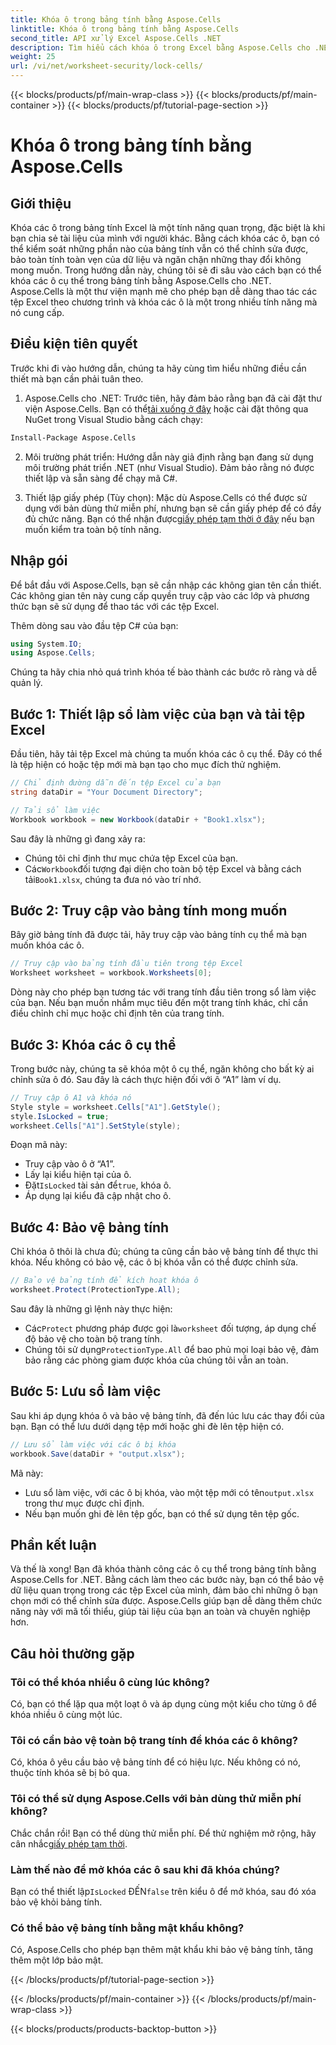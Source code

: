 ```yaml
---
title: Khóa ô trong bảng tính bằng Aspose.Cells
linktitle: Khóa ô trong bảng tính bằng Aspose.Cells
second_title: API xử lý Excel Aspose.Cells .NET
description: Tìm hiểu cách khóa ô trong Excel bằng Aspose.Cells cho .NET với hướng dẫn từng bước này. Bảo vệ dữ liệu của bạn bằng các ví dụ mã chi tiết và hướng dẫn dễ dàng.
weight: 25
url: /vi/net/worksheet-security/lock-cells/
---
```


{{< blocks/products/pf/main-wrap-class >}}
{{< blocks/products/pf/main-container >}}
{{< blocks/products/pf/tutorial-page-section >}}

# Khóa ô trong bảng tính bằng Aspose.Cells

## Giới thiệu
Khóa các ô trong bảng tính Excel là một tính năng quan trọng, đặc biệt là khi bạn chia sẻ tài liệu của mình với người khác. Bằng cách khóa các ô, bạn có thể kiểm soát những phần nào của bảng tính vẫn có thể chỉnh sửa được, bảo toàn tính toàn vẹn của dữ liệu và ngăn chặn những thay đổi không mong muốn. Trong hướng dẫn này, chúng tôi sẽ đi sâu vào cách bạn có thể khóa các ô cụ thể trong bảng tính bằng Aspose.Cells cho .NET. Aspose.Cells là một thư viện mạnh mẽ cho phép bạn dễ dàng thao tác các tệp Excel theo chương trình và khóa các ô là một trong nhiều tính năng mà nó cung cấp.

## Điều kiện tiên quyết

Trước khi đi vào hướng dẫn, chúng ta hãy cùng tìm hiểu những điều cần thiết mà bạn cần phải tuân theo.

1.  Aspose.Cells cho .NET: Trước tiên, hãy đảm bảo rằng bạn đã cài đặt thư viện Aspose.Cells. Bạn có thể[tải xuống ở đây](https://releases.aspose.com/cells/net/) hoặc cài đặt thông qua NuGet trong Visual Studio bằng cách chạy:

```bash
Install-Package Aspose.Cells
```

2. Môi trường phát triển: Hướng dẫn này giả định rằng bạn đang sử dụng môi trường phát triển .NET (như Visual Studio). Đảm bảo rằng nó được thiết lập và sẵn sàng để chạy mã C#.

3.  Thiết lập giấy phép (Tùy chọn): Mặc dù Aspose.Cells có thể được sử dụng với bản dùng thử miễn phí, nhưng bạn sẽ cần giấy phép để có đầy đủ chức năng. Bạn có thể nhận được[giấy phép tạm thời ở đây](https://purchase.aspose.com/temporary-license/) nếu bạn muốn kiểm tra toàn bộ tính năng.


## Nhập gói

Để bắt đầu với Aspose.Cells, bạn sẽ cần nhập các không gian tên cần thiết. Các không gian tên này cung cấp quyền truy cập vào các lớp và phương thức bạn sẽ sử dụng để thao tác với các tệp Excel.

Thêm dòng sau vào đầu tệp C# của bạn:

```csharp
using System.IO;
using Aspose.Cells;
```

Chúng ta hãy chia nhỏ quá trình khóa tế bào thành các bước rõ ràng và dễ quản lý.

## Bước 1: Thiết lập sổ làm việc của bạn và tải tệp Excel

Đầu tiên, hãy tải tệp Excel mà chúng ta muốn khóa các ô cụ thể. Đây có thể là tệp hiện có hoặc tệp mới mà bạn tạo cho mục đích thử nghiệm.

```csharp
// Chỉ định đường dẫn đến tệp Excel của bạn
string dataDir = "Your Document Directory";

// Tải sổ làm việc
Workbook workbook = new Workbook(dataDir + "Book1.xlsx");
```

Sau đây là những gì đang xảy ra:
- Chúng tôi chỉ định thư mục chứa tệp Excel của bạn.
-  Các`Workbook`đối tượng đại diện cho toàn bộ tệp Excel và bằng cách tải`Book1.xlsx`, chúng ta đưa nó vào trí nhớ.

## Bước 2: Truy cập vào bảng tính mong muốn

Bây giờ bảng tính đã được tải, hãy truy cập vào bảng tính cụ thể mà bạn muốn khóa các ô.

```csharp
// Truy cập vào bảng tính đầu tiên trong tệp Excel
Worksheet worksheet = workbook.Worksheets[0];
```

Dòng này cho phép bạn tương tác với trang tính đầu tiên trong sổ làm việc của bạn. Nếu bạn muốn nhắm mục tiêu đến một trang tính khác, chỉ cần điều chỉnh chỉ mục hoặc chỉ định tên của trang tính.

## Bước 3: Khóa các ô cụ thể

Trong bước này, chúng ta sẽ khóa một ô cụ thể, ngăn không cho bất kỳ ai chỉnh sửa ô đó. Sau đây là cách thực hiện đối với ô “A1” làm ví dụ.

```csharp
// Truy cập ô A1 và khóa nó
Style style = worksheet.Cells["A1"].GetStyle();
style.IsLocked = true;
worksheet.Cells["A1"].SetStyle(style);
```

Đoạn mã này:
- Truy cập vào ô ở “A1”.
- Lấy lại kiểu hiện tại của ô.
-  Đặt`IsLocked` tài sản để`true`, khóa ô.
- Áp dụng lại kiểu đã cập nhật cho ô.

## Bước 4: Bảo vệ bảng tính

Chỉ khóa ô thôi là chưa đủ; chúng ta cũng cần bảo vệ bảng tính để thực thi khóa. Nếu không có bảo vệ, các ô bị khóa vẫn có thể được chỉnh sửa.

```csharp
// Bảo vệ bảng tính để kích hoạt khóa ô
worksheet.Protect(ProtectionType.All);
```

Sau đây là những gì lệnh này thực hiện:
-  Các`Protect` phương pháp được gọi là`worksheet` đối tượng, áp dụng chế độ bảo vệ cho toàn bộ trang tính.
-  Chúng tôi sử dụng`ProtectionType.All` để bao phủ mọi loại bảo vệ, đảm bảo rằng các phòng giam được khóa của chúng tôi vẫn an toàn.

## Bước 5: Lưu sổ làm việc

Sau khi áp dụng khóa ô và bảo vệ bảng tính, đã đến lúc lưu các thay đổi của bạn. Bạn có thể lưu dưới dạng tệp mới hoặc ghi đè lên tệp hiện có.

```csharp
// Lưu sổ làm việc với các ô bị khóa
workbook.Save(dataDir + "output.xlsx");
```

Mã này:
-  Lưu sổ làm việc, với các ô bị khóa, vào một tệp mới có tên`output.xlsx` trong thư mục được chỉ định.
- Nếu bạn muốn ghi đè lên tệp gốc, bạn có thể sử dụng tên tệp gốc.


## Phần kết luận

Và thế là xong! Bạn đã khóa thành công các ô cụ thể trong bảng tính bằng Aspose.Cells for .NET. Bằng cách làm theo các bước này, bạn có thể bảo vệ dữ liệu quan trọng trong các tệp Excel của mình, đảm bảo chỉ những ô bạn chọn mới có thể chỉnh sửa được. Aspose.Cells giúp bạn dễ dàng thêm chức năng này với mã tối thiểu, giúp tài liệu của bạn an toàn và chuyên nghiệp hơn.


## Câu hỏi thường gặp

### Tôi có thể khóa nhiều ô cùng lúc không?
Có, bạn có thể lặp qua một loạt ô và áp dụng cùng một kiểu cho từng ô để khóa nhiều ô cùng một lúc.

### Tôi có cần bảo vệ toàn bộ trang tính để khóa các ô không?
Có, khóa ô yêu cầu bảo vệ bảng tính để có hiệu lực. Nếu không có nó, thuộc tính khóa sẽ bị bỏ qua.

### Tôi có thể sử dụng Aspose.Cells với bản dùng thử miễn phí không?
 Chắc chắn rồi! Bạn có thể dùng thử miễn phí. Để thử nghiệm mở rộng, hãy cân nhắc[giấy phép tạm thời](https://purchase.aspose.com/temporary-license/).

### Làm thế nào để mở khóa các ô sau khi đã khóa chúng?
 Bạn có thể thiết lập`IsLocked` ĐẾN`false` trên kiểu ô để mở khóa, sau đó xóa bảo vệ khỏi bảng tính.

### Có thể bảo vệ bảng tính bằng mật khẩu không?
Có, Aspose.Cells cho phép bạn thêm mật khẩu khi bảo vệ bảng tính, tăng thêm một lớp bảo mật.

{{< /blocks/products/pf/tutorial-page-section >}}

{{< /blocks/products/pf/main-container >}}
{{< /blocks/products/pf/main-wrap-class >}}

{{< blocks/products/products-backtop-button >}}
